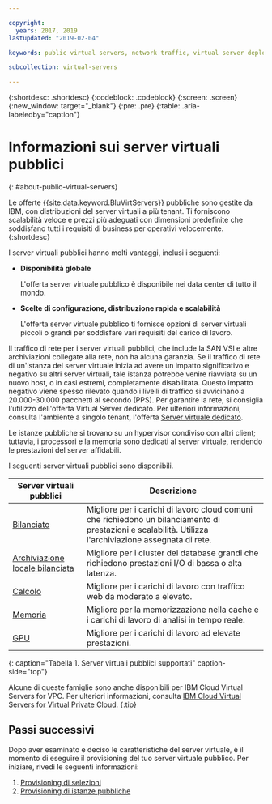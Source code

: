 ```yaml
---

copyright:
  years: 2017, 2019
lastupdated: "2019-02-04"

keywords: public virtual servers, network traffic, virtual server deployment

subcollection: virtual-servers

---
```


{:shortdesc: .shortdesc}
{:codeblock: .codeblock}
{:screen: .screen}
{:new_window: target="_blank"}
{:pre: .pre}
{:table: .aria-labeledby="caption"}

# Informazioni sui server virtuali pubblici
{: #about-public-virtual-servers}

Le offerte {{site.data.keyword.BluVirtServers}} pubbliche sono gestite da IBM, con distribuzioni del server virtuali a più tenant. Ti forniscono scalabilità veloce e prezzi più adeguati con dimensioni predefinite che soddisfano tutti i requisiti di business per operativi velocemente.  
{:shortdesc}

I server virtuali pubblici hanno molti vantaggi, inclusi i seguenti:

* **Disponibilità globale**

    L'offerta server virtuale pubblico è disponibile nei data center di tutto il mondo.

* **Scelte di configurazione, distribuzione rapida e scalabilità**

    L'offerta server virtuale pubblico ti fornisce opzioni di server virtuali piccoli o grandi per soddisfare vari requisiti del carico di lavoro.

Il traffico di rete per i server virtuali pubblici, che include la SAN VSI e altre archiviazioni collegate alla rete, non ha alcuna garanzia. Se il traffico di rete di un'istanza del server virtuale inizia ad avere un impatto significativo e negativo su altri server virtuali, tale istanza potrebbe venire riavviata su un nuovo host, o in casi estremi, completamente disabilitata. Questo impatto negativo viene spesso rilevato quando i livelli di traffico si avvicinano a 20.000-30.000 pacchetti al secondo (PPS).  Per garantire la rete, si consiglia l'utilizzo dell'offerta Virtual Server dedicato. Per ulteriori informazioni, consulta l'ambiente a singolo tenant, l'offerta [Server virtuale dedicato](/docs/vsi?topic=virtual-servers-dedicated-virtual-servers).

Le istanze pubbliche si trovano su un hypervisor condiviso con altri client; tuttavia, i processori e la memoria sono dedicati al server virtuale, rendendo le prestazioni del server affidabili.

I seguenti server virtuali pubblici sono disponibili.

| Server virtuali pubblici  | Descrizione                                                                                              |
| ----------------------- | -------------------------------------------------------------------------------------------------------- |
| [Bilanciato](/docs/vsi?topic=virtual-servers-balanced#balanced) | Migliore per i carichi di lavoro cloud comuni che richiedono un bilanciamento di prestazioni e scalabilità. Utilizza l'archiviazione assegnata di rete.|
| [Archiviazione locale bilanciata](/docs/vsi?topic=virtual-servers-balanced-local-storage#balanced-local-storage) | Migliore per i cluster del database grandi che richiedono prestazioni I/O di bassa o alta latenza.|
| [Calcolo](/docs/vsi?topic=virtual-servers-compute#compute) | Migliore per i carichi di lavoro con traffico web da moderato a elevato.|
| [Memoria](/docs/vsi?topic=virtual-servers-memory#memory)  | Migliore per la memorizzazione nella cache e i carichi di lavoro di analisi in tempo reale. |
| [GPU](/docs/vsi?topic=virtual-servers-gpu#gpu)  | Migliore per i carichi di lavoro ad elevate prestazioni.
{: caption="Tabella 1. Server virtuali pubblici supportati" caption-side="top"}

Alcune di queste famiglie sono anche disponibili per IBM Cloud Virtual Servers for VPC. Per ulteriori informazioni, consulta [IBM Cloud Virtual Servers for Virtual Private Cloud](/docs/vsi-is?topic=virtual-servers-is-gettingstartedvsigen#gettingstartedvsigen).
{:tip}

## Passi successivi

Dopo aver esaminato e deciso le caratteristiche del server virtuale, è il momento di eseguire il provisioning del tuo server virtuale pubblico. Per iniziare, rivedi le seguenti informazioni:
1. [Provisioning di selezioni](/docs/vsi?topic=virtual-servers-provisioning-selections)
2. [Provisioning di istanze pubbliche ](/docs/vsi?topic=virtual-servers-ordering-vs-public)
